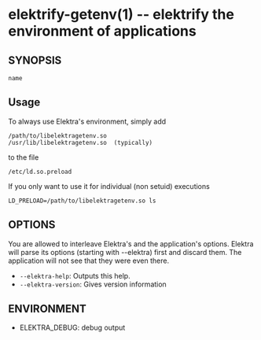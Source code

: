 elektrify-getenv(1) -- elektrify the environment of applications
================================================================

## SYNOPSIS

`name` <application> <options>

## Usage

To always use Elektra's environment, simply add

    /path/to/libelektragetenv.so
    /usr/lib/libelektragetenv.so  (typically)

to the file

    /etc/ld.so.preload

If you only want to use it for individual (non setuid) executions

    LD_PRELOAD=/path/to/libelektragetenv.so ls

## OPTIONS

You are allowed to interleave Elektra's and the application's options.
Elektra will parse its options (starting with --elektra) first and
discard them. The application will not see that they were even there.

 * `--elektra-help`:
   Outputs this help.
 * `--elektra-version`:
   Gives version information

## ENVIRONMENT

 * ELEKTRA_DEBUG:
   debug output

